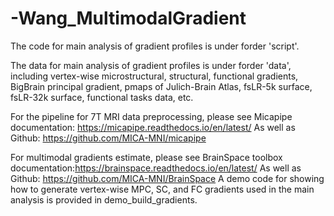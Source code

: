 # -Wang_MultimodalGradient
The code for main analysis of gradient profiles is under forder 'script'.

The data for main analysis of gradient profiles is under forder 'data', including vertex-wise microstructural, structural, functional gradients, BigBrain principal gradient, pmaps of Julich-Brain Atlas, fsLR-5k surface, fsLR-32k surface, functional tasks data, etc.

For the pipeline for 7T MRI data preprocessing, please see Micapipe documentation: https://micapipe.readthedocs.io/en/latest/ As well as Github: https://github.com/MICA-MNI/micapipe

For multimodal gradients estimate, please see BrainSpace toolbox documentation:https://brainspace.readthedocs.io/en/latest/ As well as Github: https://github.com/MICA-MNI/BrainSpace A demo code for showing how to generate vertex-wise MPC, SC, and FC gradients used in the main analysis is provided in demo_build_gradients.
